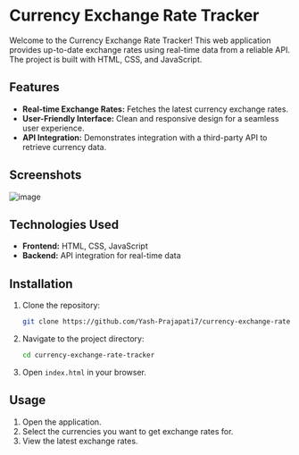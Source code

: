 # Currency Exchange Rate Tracker

Welcome to the Currency Exchange Rate Tracker! This web application provides up-to-date exchange rates using real-time data from a reliable API. The project is built with HTML, CSS, and JavaScript.

## Features

- **Real-time Exchange Rates:** Fetches the latest currency exchange rates.
- **User-Friendly Interface:** Clean and responsive design for a seamless user experience.
- **API Integration:** Demonstrates integration with a third-party API to retrieve currency data.

## Screenshots

![image](https://github.com/Yash-Prajapati7/Currency-Exchange-Rate-Tracker/assets/157267869/5eef3a71-faab-447f-9c26-5db787b7c5af)


## Technologies Used

- **Frontend:** HTML, CSS, JavaScript
- **Backend:** API integration for real-time data

## Installation

1. Clone the repository:
    ```bash
    git clone https://github.com/Yash-Prajapati7/currency-exchange-rate-tracker.git
    ```
2. Navigate to the project directory:
    ```bash
    cd currency-exchange-rate-tracker
    ```
3. Open `index.html` in your browser.

## Usage

1. Open the application.
2. Select the currencies you want to get exchange rates for.
3. View the latest exchange rates.

